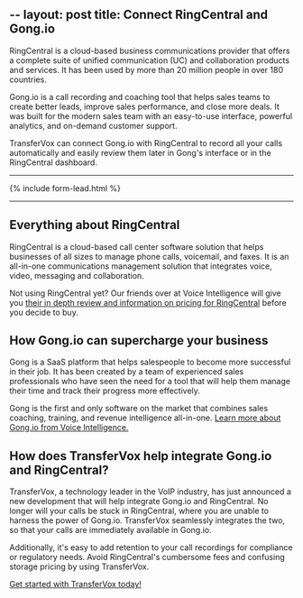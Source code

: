 --
layout: post
title: Connect RingCentral and Gong.io
--

RingCentral is a cloud-based business communications provider that offers a complete suite of unified communication (UC) and collaboration products and services. It has been used by more than 20 million people in over 180 countries.

Gong.io is a call recording and coaching tool that helps sales teams to create better leads, improve sales performance, and close more deals. It was built for the modern sales team with an easy-to-use interface, powerful analytics, and on-demand customer support.

TransferVox can connect Gong.io with RingCentral to record all your calls automatically and easily review them later in Gong's interface or in the RingCentral dashboard.

<hr />
{% include form-lead.html %}
<hr />

## Everything about RingCentral

RingCentral is a cloud-based call center software solution that helps businesses of all sizes to manage phone calls, voicemail, and faxes. It is an all-in-one communications management solution that integrates voice, video, messaging and collaboration.

Not using RingCentral yet? Our friends over at Voice Intelligence will give you <a href="https://voice-intelligence.com/ringcentral/">their in depth review and information on pricing for RingCentral</a> before you decide to buy. 

## How Gong.io can supercharge your business

Gong is a SaaS platform that helps salespeople to become more successful in their job. It has been created by a team of experienced sales professionals who have seen the need for a tool that will help them manage their time and track their progress more effectively.

Gong is the first and only software on the market that combines sales coaching, training, and revenue intelligence all-in-one. <a href="https://voice-intelligence.com/Gong-io/">Learn more about Gong.io from Voice Intelligence.</a>


## How does TransferVox help integrate Gong.io and RingCentral?

TransferVox, a technology leader in the VoIP industry, has just announced a new development that will help integrate Gong.io and RingCentral. No longer will your calls be stuck in RingCentral, where you are unable to harness the power of Gong.io. TransferVox seamlessly integrates the two, so that your calls are immediately available in Gong.io.

Additionally, it's easy to add retention to your call recordings for compliance or regulatory needs. Avoid RingCentral's cumbersome fees and confusing storage pricing by using TransferVox. 

<a href="https://transfervox.com/ringcentral">Get started with TransferVox today!</a>